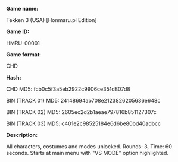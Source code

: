 **Game name:**

Tekken 3 (USA) [Honmaru.pl Edition]

**Game ID:**

HMRU-00001

**Game format:**

CHD

**Hash:**

CHD MD5: fcb0c5f3a5eb2922c9906ce351d807d8

BIN (TRACK 01) MD5: 24148694ab708e2123826205636e648c

BIN (TRACK 02) MD5: 2605ec2d2b1aeae797816b851127307c

BIN (TRACK 03) MD5: c401e2c98525184e6d6be80bd40adbcc

**Description:**

All characters, costumes and modes unlocked. Rounds: 3, Time: 60 seconds. Starts at main menu with "VS MODE" option highlighted.